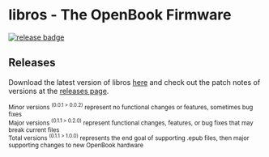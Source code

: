 # libros - The OpenBook Firmware 
[![release badge](https://badgen.net/badge/libros/v0.3.5/blue)](https://github.com/nvts8a/libros/raw/main/releases/libros-LATEST.uf2)

## Releases

Download the latest version of libros [here](https://github.com/nvts8a/libros/raw/main/releases/libros-LATEST.uf2)
and check out the patch notes of versions at the [releases page](https://github.com/nvts8a/libros/releases).

<sup>Minor versions <sup>(0.0.1 > 0.0.2)</sup> represent no functional changes or features, sometimes bug fixes</sup><br/>
<sup>Major versions <sup>(0.1.1 > 0.2.0)</sup> represent functional changes, features, or bug fixes that may break current files</sup><br/>
<sup>Total versions <sup>(0.1.1 > 1.0.0)</sup> represents the end goal of supporting .epub files, then major supporting changes to new OpenBook hardware</sup><br/>